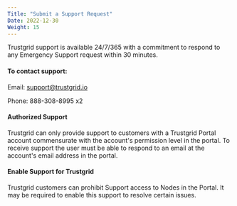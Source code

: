 ```yaml
---
Title: "Submit a Support Request"
Date: 2022-12-30
Weight: 15
---
```

Trustgrid support is available 24/7/365 with a commitment to respond to any Emergency Support request within 30 minutes.

#### To contact support:

Email: support@trustgrid.io

Phone: 888-308-8995 x2

#### Authorized Support
Trustgrid can only provide support to customers with a Trustgrid Portal account commensurate with the account's permission level in the portal. To receive support the user must be able to respond to an email at the account's email address in the portal.



#### Enable Support for Trustgrid
Trustgrid customers can prohibit Support access to Nodes in the Portal. It may be required to enable this support to resolve certain issues.